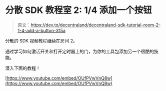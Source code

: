 # 分散 SDK 教程室 2: 1/4 添加一个按钮

> 原文：<https://dev.to/decentraland/decentraland-sdk-tutorial-room-2-1-4-add-a-button-315a>

分散的 SDK 视频教程继续在房间 2。

通过学习如何激活开关和打开定时器上的门，为你的工具包添加另一个很酷的技能。

潜入下面的教程！

[https://www.youtube.com/embed/OUfPVwVnQ8w](https://www.youtube.com/embed/OUfPVwVnQ8w)